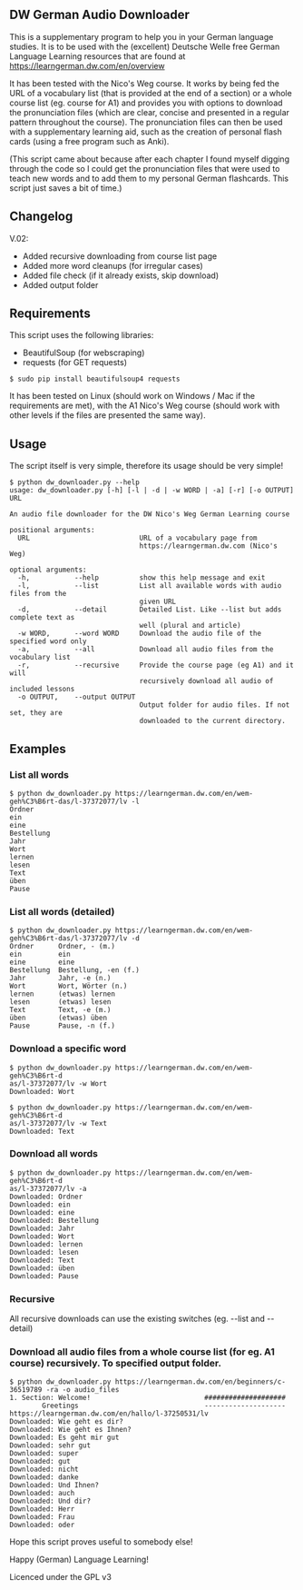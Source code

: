 ## DW German Audio Downloader

This is a supplementary program to help you in your German language studies.
It is to be used with the (excellent) Deutsche Welle free German Language Learning resources that are found at https://learngerman.dw.com/en/overview

It has been tested with the Nico's Weg course. It works by being fed the URL of a vocabulary list (that is provided at the end of a section) or a whole course list (eg. course for A1) and provides you with options to download the pronunciation files (which are clear, concise and presented in a regular pattern throughout the course).
The pronunciation files can then be used with a supplementary learning aid, such as the creation of personal flash cards (using a free program such as Anki).


(This script came about because after each chapter I found myself digging through the code so I could get the pronunciation files that were used to teach new words and to add them to my personal German flashcards. This script just saves a bit of time.)

## Changelog
V.02:
  - Added recursive downloading from course list page
  - Added more word cleanups (for irregular cases)
  - Added file check (if it already exists, skip download)
  - Added output folder

## Requirements

This script uses the following libraries:

 - BeautifulSoup (for webscraping)
 - requests (for GET requests)
 

```$ sudo pip install beautifulsoup4 requests```

It has been tested on Linux (should work on Windows / Mac if the requirements are met), with the A1 Nico's Weg course (should work with other levels if the files are presented the same way).

## Usage

The script itself is very simple, therefore its usage should be very simple!

    $ python dw_downloader.py --help
    usage: dw_downloader.py [-h] [-l | -d | -w WORD | -a] [-r] [-o OUTPUT] URL

    An audio file downloader for the DW Nico's Weg German Learning course

    positional arguments:
      URL                           URL of a vocabulary page from
                                    https://learngerman.dw.com (Nico's Weg)

    optional arguments:     
      -h,           --help          show this help message and exit
      -l,           --list          List all available words with audio files from the
                                    given URL
      -d,           --detail        Detailed List. Like --list but adds complete text as
                                    well (plural and article)
      -w WORD,      --word WORD     Download the audio file of the specified word only
      -a,           --all           Download all audio files from the vocabulary list
      -r,           --recursive     Provide the course page (eg A1) and it will
                                    recursively download all audio of included lessons
      -o OUTPUT,    --output OUTPUT
                                    Output folder for audio files. If not set, they are
                                    downloaded to the current directory.

   
## Examples

### List all words 

    $ python dw_downloader.py https://learngerman.dw.com/en/wem-geh%C3%B6rt-das/l-37372077/lv -l
    Ordner 		 
    ein 	
    eine
    Bestellung
    Jahr  
    Wort
    lernen  
    lesen 
    Text  
    üben 
    Pause 

### List all words (detailed)

    $ python dw_downloader.py https://learngerman.dw.com/en/wem-geh%C3%B6rt-das/l-37372077/lv -d  
    Ordner 		Ordner, - (m.)  
    ein 		ein  
    eine 		eine  
    Bestellung 	Bestellung, -en (f.)  
    Jahr 		Jahr, -e (n.)  
    Wort 		Wort, Wörter (n.)  
    lernen 		(etwas) lernen  
    lesen 		(etwas) lesen  
    Text 		Text, -e (m.)  
    üben 		(etwas) üben  
    Pause 		Pause, -n (f.)  
   
### Download a specific word

    $ python dw_downloader.py https://learngerman.dw.com/en/wem-geh%C3%B6rt-d  
    as/l-37372077/lv -w Wort 
    Downloaded: Wort 

	$ python dw_downloader.py https://learngerman.dw.com/en/wem-geh%C3%B6rt-d  
    as/l-37372077/lv -w Text 
    Downloaded: Text  
     

### Download all words

    $ python dw_downloader.py https://learngerman.dw.com/en/wem-geh%C3%B6rt-d  
    as/l-37372077/lv -a  
    Downloaded: Ordner  
    Downloaded: ein  
    Downloaded: eine  
    Downloaded: Bestellung  
    Downloaded: Jahr  
    Downloaded: Wort  
    Downloaded: lernen  
    Downloaded: lesen  
    Downloaded: Text  
    Downloaded: üben  
    Downloaded: Pause  

### Recursive

All recursive downloads can use the existing switches (eg. --list and --detail)

### Download all audio files from a whole course list (for eg. A1 course) recursively. To specified output folder.

    $ python dw_downloader.py https://learngerman.dw.com/en/beginners/c-36519789 -ra -o audio_files
    1. Section: Welcome!                            ####################
            Greetings                               --------------------
    https://learngerman.dw.com/en/hallo/l-37250531/lv
    Downloaded: Wie geht es dir?
    Downloaded: Wie geht es Ihnen?
    Downloaded: Es geht mir gut
    Downloaded: sehr gut
    Downloaded: super
    Downloaded: gut
    Downloaded: nicht
    Downloaded: danke
    Downloaded: Und Ihnen?
    Downloaded: auch
    Downloaded: Und dir?
    Downloaded: Herr
    Downloaded: Frau
    Downloaded: oder


Hope this script proves useful to somebody else!

Happy (German) Language Learning!
 
Licenced under the GPL v3